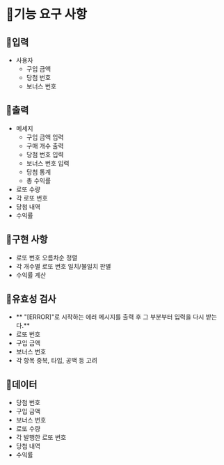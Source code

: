 # 🚀기능 요구 사항

## 🚀입력
+ 사용자
  + 구입 금액
  + 당첨 번호
  + 보너스 번호

## 🚀출력
+ 메세지
  + 구입 금액 입력
  + 구매 개수 출력
  + 당첨 번호 입력
  + 보너스 번호 입력
  + 당첨 통계
  + 총 수익률
+ 로또 수량
+ 각 로또 번호
+ 당첨 내역
+ 수익률

## 🚀구현 사항
+ 로또 번호 오름차순 정렬
+ 각 개수별 로또 번호 일치/불일치 판별
+ 수익률 계산

## 🚀유효성 검사
+ ** "[ERROR]"로 시작하는 에러 메시지를 출력 후 그 부분부터 입력을 다시 받는다.**
+ 로또 번호
+ 구입 금액
+ 보너스 번호
+ 각 항목 중복, 타입, 공백 등 고려

## 🚀데이터
+ 당첨 번호
+ 구입 금액
+ 보너스 번호
+ 로또 수량
+ 각 발행한 로또 번호
+ 당첨 내역
+ 수익률










